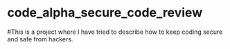 # code_alpha_secure_code_review
#This is a project where I have tried to describe how to keep coding secure and safe from hackers.

<?php
// Vulnerable code: OS command injection can occur here
$filename = $_GET['filename'];
system("cat " . $filename);
?>

<!-- Improvements and advice -->
<!-- 1. Avoid directly using user input in system commands -->
<!-- 2. Sanitize and validate input before using it -->
<!-- 3. Limit input to only acceptable characters or values -->

<?php
// Improved code: Adding input validation and using safer alternatives
$allowed_files = ['file1.txt', 'file2.txt', 'file3.txt'];
$filename = $_GET['filename'];

// Check if the filename is in the allowed files list
if (in_array($filename, $allowed_files)) {
    // Use safer alternatives like file_get_contents to read file contents
    $file_contents = file_get_contents($filename);
    echo $file_contents;
} else {
    echo "Invalid filename!";
}
?>

